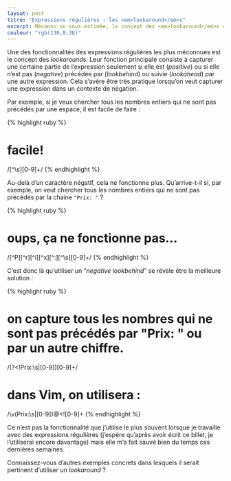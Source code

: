 ```yaml
---
layout: post
titre: "Expressions régulières : les <em>lookaround</em>s"
excerpt: Méconnu ou sous-estimée, le concept des <em>lookaround</em>s dans les expressions régulières est une fonctionnalité très puissante lorsqu’on veut capturer des portions d’expression avec du contexte positif ou négatif.
couleur: "rgb(130,0,38)"
---
```


Une des fonctionnalités des expressions régulières les plus méconnues est le concept des *lookaround*s. Leur fonction principale consiste à capturer une certaine partie de l’expression seulement si elle est (*positive*) ou si elle n’est pas (*negative*) précédée par (*lookbehind*) ou suivie (*lookahead*) par une autre expression. Cela s’avère être très pratique lorsqu’on veut capturer une expression dans un contexte de négation.

Par exemple, si je veux chercher tous les nombres entiers qui ne sont pas précédés par une espace, il est facile de faire :

{% highlight ruby %}
# facile!
/[^\s][0-9]+/
{% endhighlight %}

Au-delà d’un caractère négatif, cela ne fonctionne plus. Qu’arrive-t-il si, par exemple, on veut chercher tous les nombres entiers qui ne sont pas précédés par la chaine `"Prix: "` ?

{% highlight ruby %}
# oups, ça ne fonctionne pas…
/[^P][^r][^i][^x][^:][^\s][0-9]+/
{% endhighlight %}

C’est donc là qu’utiliser un “*negative lookbehind*” se révèle être la meilleure solution :

{% highlight ruby %}
# on capture tous les nombres qui ne sont pas précédés par "Prix: " ou par un autre chiffre.
/(?<!Prix:\s|[0-9])[0-9]+/

# dans Vim, on utilisera :
/\v(Prix:\s|[0-9])@<![0-9]+
{% endhighlight %}

Ce n’est pas la fonctionnalité que j’utilise le plus souvent lorsque je travaille avec des expressions régulières (j’espère qu’après avoir écrit ce billet, je l’utiliserai encore davantage) mais elle m’a fait sauvé bien du temps ces dernières semaines.

Connaissez-vous d’autres exemples concrets dans lesquels il serait pertinent d’utiliser un *lookaround* ?
